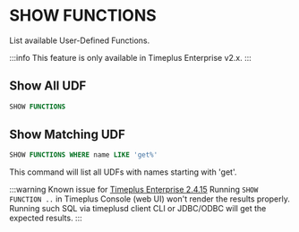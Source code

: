 # SHOW FUNCTIONS
List available User-Defined Functions.

:::info
This feature is only available in Timeplus Enterprise v2.x.
:::

## Show All UDF

```sql
SHOW FUNCTIONS
```

## Show Matching UDF

```sql
SHOW FUNCTIONS WHERE name LIKE 'get%'
```

This command will list all UDFs with names starting with 'get'.

:::warning Known issue for [Timeplus Enterprise 2.4.15](/enterprise-releases#known_issue_2_4_15)
Running `SHOW FUNCTION ..` in Timeplus Console (web UI) won't render the results properly. Running such SQL via timeplusd client CLI or JDBC/ODBC will get the expected results.
:::
